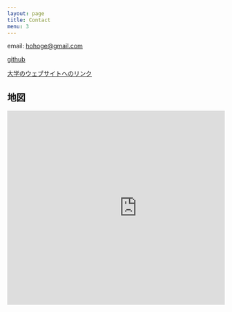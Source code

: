 ```yaml
---
layout: page
title: Contact
menu: 3
---
```



email: hohoge@gmail.com

[github](https://github.com/Manami-Fujii)


[大学のウェブサイトへのリンク](https://www.ifs.tohoku.ac.jp/)

## 地図

<div style="width: 100%; overflow: hidden;">
<iframe src="https://www.google.com/maps/embed?pb=!1m18!1m12!1m3!1d3852.821592017258!2d139.70945642323574!3d35.705951752029264!2m3!1f0!2f0!3f0!3m2!1i1024!2i768!4f13.1!3m3!1m2!1s0x60188d2492b7c117%3A0x3b993294bf3846f7!2z5pep56iy55Sw5aSn5a2mIOilv-aXqeeosueUsOOCreODo-ODs-ODkeOCuQ!5e0!3m2!1sja!2sjp!4v1746435317733!5m2!1sja!2sjp" width="600" height="450" style="border:0;" allowfullscreen="" loading="lazy" referrerpolicy="no-referrer-when-downgrade"></iframe>
</div>

<!-- <small><a href="https://www.google.com/maps/place/[場所の名前]%20[住所]/" target="_blank">より大きな地図で見る</a></small> -->
